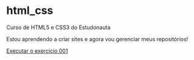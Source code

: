 # html_css
 Curso de HTML5 e CSS3 do Estudonauta

 Estou aprendendo a criar sites e agora vou gerenciar meus repositórios!

 <a href= https://doug-melo.github.io/html_css/exercícios/ex001/index.html target="_blank"> 
 Executar o exercício 001 </a>
